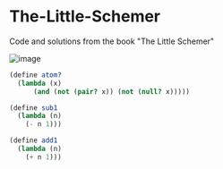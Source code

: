 # The-Little-Schemer
Code and solutions from the book "The Little Schemer"

![image](https://github.com/e-rabello/The-Little-Schemer/assets/8457978/8b96afac-d877-490a-823d-9011ddcc5671)


```scheme
(define atom?
  (lambda (x)
	  (and (not (pair? x)) (not (null? x)))))

(define sub1
  (lambda (n)
    (- n 1)))

(define add1
  (lambda (n)
    (+ n 1)))
```
